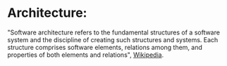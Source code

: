 # Architecture:

"Software architecture refers to the fundamental structures of a software system and the discipline of creating such structures and systems. Each structure comprises software elements, relations among them, and properties of both elements and relations", [Wikipedia](https://en.wikipedia.org/wiki/Software_architecture#:~:text=Software%20architecture%20refers%20to%20the,of%20both%20elements%20and%20relations).
